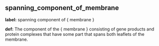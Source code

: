 ## spanning_component_of_membrane
__label:__ spanning component of \{ membrane \}

__def:__ The component of the \{ membrane \} consisting of gene products and protein complexes that have some part that spans both leaflets of the membrane.

